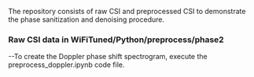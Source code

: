The repository consists of raw CSI and preprocessed CSI to demonstrate the phase sanitization and denoising procedure. 
### Raw CSI data in WiFiTuned/Python/preprocess/phase2
--To create the Doppler phase shift spectrogram, execute the preprocess_doppler.ipynb code file. 

